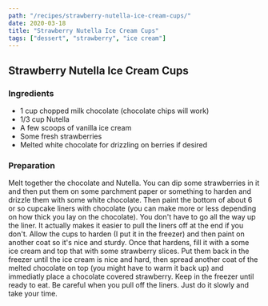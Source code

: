 ```yaml
---
path: "/recipes/strawberry-nutella-ice-cream-cups/"
date: 2020-03-18
title: "Strawberry Nutella Ice Cream Cups"
tags: ["dessert", "strawberry", "ice cream"]
---
```


## Strawberry Nutella Ice Cream Cups

### Ingredients

- 1 cup chopped milk chocolate (chocolate chips will work)
- 1/3 cup Nutella
- A few scoops of vanilla ice cream
- Some fresh strawberries
- Melted white chocolate for drizzling on berries if desired

### Preparation

Melt together the chocolate and Nutella. You can dip some strawberries in it and then put them on some parchment paper or something to harden and drizzle them with some white chocolate. Then paint the bottom of about 6 or so cupcake liners with chocolate (you can make more or less depending on how thick you lay on the chocolate).
You don't have to go all the way up the liner. It actually makes it easier to pull the liners off at the end if you don't. Allow the cups to harden (I put it in the freezer) and then paint on another coat so it's nice and sturdy. Once that hardens, fill it with a some ice cream and top that with some strawberry slices. Put them back in the freezer until the ice cream is nice and hard, then spread another coat of the melted chocolate on top (you might have to warm it back up) and immediatly place a chocolate covered strawberry. Keep in the freezer until ready to eat. Be careful when you pull off the liners. Just do it slowly and take your time.

